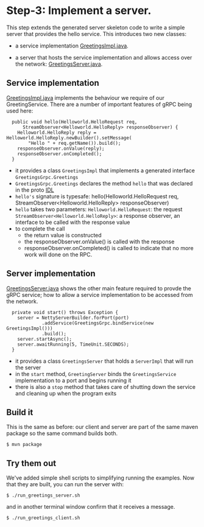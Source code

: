 # Step-3: Implement a server.

This step extends the generated server skeleton code to write a simple server
that provides the hello service. This introduces two new classes:

- a service implementation [GreetingsImpl.java](src/main/java/ex/grpc/GreetingsImpl.java).

- a server that hosts the service implementation and allows access over the network: [GreetingsServer.java](src/main/java/ex/grpc/GreetingsServer.java).

## Service implementation

[GreetingsImpl.java](src/main/java/ex/grpc/GreetingsImpl.java)
implements the behaviour we require of our GreetingService. There are a
number of important features of gRPC being used here:

```
  public void hello(Helloworld.HelloRequest req,
      StreamObserver<Helloworld.HelloReply> responseObserver) {
    Helloworld.HelloReply reply = Helloworld.HelloReply.newBuilder().setMessage(
        "Hello " + req.getName()).build();
    responseObserver.onValue(reply);
    responseObserver.onCompleted();
  }
```

- it provides a class `GreetingsImpl` that implements a generated interface `GreetingsGrpc.Greetings`
- `GreetingsGrpc.Greetings` declares the method `hello` that was declared in the proto [IDL](src/main/proto/helloworld.proto)
- `hello's` signature is typesafe:
   hello(Helloworld.HelloRequest req, StreamObserver<Helloworld.HelloReply> responseObserver)
- `hello` takes two parameters:
  `Helloworld.HelloRequest`: the request
  `StreamObserver<Helloworld.HelloReply>`: a response observer, an interface to be called with the response value
- to complete the call
  - the return value is constructed
  - the responseObserver.onValue() is called with the response
  - responseObserver.onCompleted() is called to indicate that no more work will done on the RPC.


## Server implementation

[GreetingsServer.java](src/main/java/ex/grpc/GreetingsServer.java) shows the
other main feature required to provde the gRPC service; how to allow a service
implementation to be accessed from the network.

```
  private void start() throws Exception {
    server = NettyServerBuilder.forPort(port)
             .addService(GreetingsGrpc.bindService(new GreetingsImpl()))
             .build();
    server.startAsync();
    server.awaitRunning(5, TimeUnit.SECONDS);
  }

```

- it provides a class `GreetingsServer` that holds a `ServerImpl` that will run the server
- in the `start` method, `GreetingServer` binds the `GreetingsService` implementation to a port and begins running it
- there is also a `stop` method that takes care of shutting down the service and cleaning up when the program exits

## Build it

This is the same as before: our client and server are part of the same maven
package so the same command builds both.

```
$ mvn package
```

## Try them out

We've added simple shell scripts to simplifying running the examples. Now
that they are built, you can run the server with:

```
$ ./run_greetings_server.sh
```

and in another terminal window confirm that it receives a message.

```
$ ./run_greetings_client.sh
```
